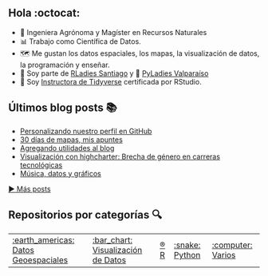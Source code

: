 ## Hola  :octocat:

- :sunflower: Ingeniera Agrónoma y Magíster en Recursos Naturales
- :bar_chart: Trabajo como Científica de Datos. 
- 🗺️ Me gustan los datos espaciales, los mapas, la visualización de datos, la programación y enseñar. 
- :purple_heart: Soy parte de [RLadies Santiago](https://github.com/rladieschile) y :snake: [PyLadies Valparaíso](https://twitter.com/PyLadiesValpo)
- :blue_book: Soy [Instructora de Tidyverse](https://education.rstudio.com/trainers/people/orellana+stephanie/) certificada por RStudio.

## Últimos blog posts  :books:

<!-- BLOG-POST-LIST:START -->
- [Personalizando nuestro perfil en GitHub](https://sporella.xyz/2022/01/28/personalizando-nuestro-perfil-en-github/)
- [30 días de mapas, mis apuntes](https://sporella.xyz/2020/12/01/30daymap/)
- [Agregando utilidades al blog](https://sporella.xyz/2020/10/12/agregando-utilidades-hugo/)
- [Visualización con highcharter: Brecha de género en carreras tecnológicas](https://sporella.xyz/2020/05/13/highcharter-brechas/)
- [Música, datos y gráficos](https://sporella.xyz/2020/05/12/musica-datos-y-graficos/)
<!-- BLOG-POST-LIST:END -->
<p align="left"><a href="https://sporella.netlify.app/post/">▶️ Más posts</a></p>

## Repositorios por categorías  :mag:

<table>
	<tr>
		<td>
			<a href="https://github.com/sporella/indice/blob/main/espacial.md">:earth_americas: Datos Geoespaciales</a>
		</td>
		<td>
			<a href="https://github.com/sporella/indice/blob/main/visualizacion.md">:bar_chart: Visualización de Datos</a>
		</td>
    <td>
			<a href="https://github.com/sporella/indice/blob/main/r.md">®️ R</a>
		</td>
    <td>
			<a href="https://github.com/sporella/indice/blob/main/python.md">:snake: Python</a>
		</td>
		<td>
			<a href="https://github.com/sporella/indice/blob/main/varios.md">:computer: Varios</a>
		</td>
	</tr>
</table>


<!--
**sporella/sporella** is a ✨ _special_ ✨ repository because its `README.md` (this file) appears on your GitHub profile.

Here are some ideas to get you started:

- 🔭 I’m currently working on ...
- 🌱 I’m currently learning ...
- 👯 I’m looking to collaborate on ...
- 🤔 I’m looking for help with ...
- 💬 Ask me about ...
- 📫 How to reach me: ...
- 😄 Pronouns: ...
- ⚡ Fun fact: ...
-->
